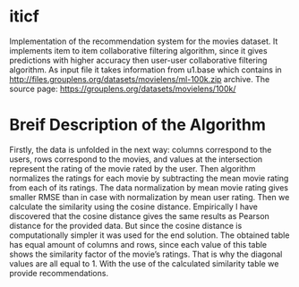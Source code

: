 # iticf
Implementation of the recommendation system for the movies dataset. It implements item to item collaborative filtering algorithm, since it gives predictions with higher accuracy then user-user collaborative filtering algorithm.
As input file it takes information from u1.base which contains in http://files.grouplens.org/datasets/movielens/ml-100k.zip archive.
The source page: https://grouplens.org/datasets/movielens/100k/


# Breif Description of the Algorithm
Firstly, the data is unfolded in the next way: columns correspond to the users, rows correspond to the movies, and values at the intersection represent the rating of the movie rated by the user.
Then algorithm normalizes the ratings for each movie by subtracting the mean movie rating from each of its ratings. The data normalization by mean movie rating gives smaller RMSE than in case with normalization by mean user rating.
Then we calculate the similarity using the cosine distance. Empirically I have discovered that the cosine distance gives the same results as Pearson distance for the provided data. But since the cosine distance is computationally simpler it was used for the end solution.
The obtained table has equal amount of columns and rows, since each value of this table shows the similarity factor of the movie’s ratings. That is why the diagonal values are all equal to 1.
With the use of the calculated similarity table we provide recommendations.
